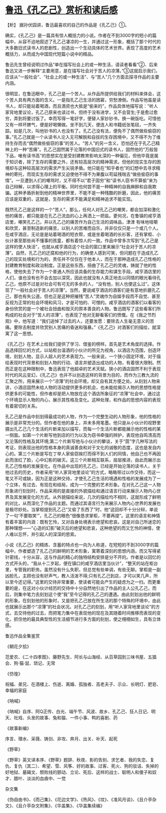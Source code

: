 # [鲁迅《孔乙己》赏析和读后感](https://www.vrrw.net/wx/9220.html)

【析】 据孙伏园讲，鲁迅最喜欢的自己的作品是《孔乙己》①。

确实，《孔乙己》是一篇具有惊人概括力的小说。作者在不到3000字的短小的篇幅中，从容不迫地叙述了孔乙己凄凉的一生，并通过这一形象，概括了那个时代的大多数旧式读书人的悲剧性，创造出一个生动具体的艺术世界。表现了高度的艺术概括力，从而成为中国现代短篇小说中的精品。

鲁迅先生曾经说明过作品“单在描写社会上的或一种生活，请读者看看”②、后来鲁迅又进一步解释“主要用意，是在描写社会对于苦人的凉薄。”③这就启示我们，应该从“一般社会”、“社会上的或一种生活”、与“苦人”几个方面去探寻作品的主要内涵。

很明显，在鲁迅眼中，孔乙己是一个苦人。从作品所提供给我们的材料来体会，这个苦人具有两方面的含义。一是指孔乙己生活的困窘，穷愁潦倒。作品写他虽是读书人，却只能站着喝酒，而且酒资也大抵是“偷来的”，作品具体地描写说：“听人家背地里议论，孔乙己原来也读过书，但终于没有进学，又不会营生;于是愈过愈穷，弄到将要讨饭了。幸而写得一笔好字，便替人家钞钞书，换一碗饭吃。可惜他又有一样坏脾气，便是好喝懒做。坐不到几天，便连人和书籍纸张笔砚，一齐失踪。如是几次，叫他钞书的人也没有了。孔乙己没有法，便免不了偶然做些偷窃的事。”孔乙己就是一个从读书人沦入无可解脱和自拔的生存困境中，又不得不为了维持生存而去“偶然做些偷窃的事”的苦人。“苦人”的另一含义，恐怕还在于孔乙己精神上的一种“苦痛”。孔乙己固然属于沦落的中国旧式的读书人，固然他的“万般皆下品，唯有读书高”的思想实在是受封建教育影响太深的一种偏见，但他毕竟是属于知识者，除了生存的需要之外，还有较高层次的精神需求。但他的现实生存的困境却与这种较高层次的需求产生尖锐矛盾。他只能在“知乎者也”的幻想中去寻求精神的寄托，而现实生存的需求又迫使他不得不为果腹以苟延残喘去“做些偷窃的事情”。一旦遭到人们的嘲骂时，又不得不以“君子固穷”和“读书人窃书不算偷”来为自己辩解，以求得心理上的平衡。同时也何尝不是一种精神的自我麻醉和自我欺骗。这种矛盾折射到他的精神世界里，不能不是一种残酷的折磨，因此，他的痛苦应该是双重的，这就是，生存的需求不能满足和精神追求不能实现。



既然孔乙己是这样的一个“苦人”，那么，任何人对孔乙己的嘲笑，都会加深和激化他的痛苦，都只能是在孔乙己流血的心上再洒上一把盐。更何况，在鲁镇的咸亨酒店里，嘲笑孔乙己，并以孔乙己的痛苦作为自己生活的调味品，津津 有味地咀嚼和欣赏，甚至制造新的痛苦，以别人的苦难而自乐，并非仅仅只是一个或几个人。在咸亨酒店，无论是是站着喝酒的短衣帮，或是坐着喝酒的长衫客，还有掌柜、小伙计甚至那些尚不懂事的孩童，都有着惊人的一致。作品中曾多次写到“孔乙己是这样的使人快活”，也就从咸亨酒店这个社会的窗口里来展示“社会对于苦人的凉薄”。自然，孔乙己的迂腐和他的行为，的确使人感到可笑，但问题在于造成孔乙己的现实处境和行为的，责任并不仅仅在于他本人，而在于那种造成孔乙己性格的封建教育制度和政治制度。正是这些东西，扭曲了孔乙己的灵魂，铸就了他的性格，使他失去了作为一个普通人所应该具备的生存能力和谋生手段。咸亨酒店里的人们，谁也没有也不会去加以深究，因此也就没有人真正地去以同情的眼光看待孔乙己，他原不过是对社会可有可无的多余的人，“没有他，别人也便这么过”。这体现了“一般社会对于苦人的凉薄”。当然，要说咸亨酒店的酒客们是有意地折磨孔乙己，那也有失公道。但也正是这种把摧残“苦人”灵魂作为自娱手段而不自觉、甚至反视为正常的社会环境和风习，才是可怕的、可憎的。咸亨酒店的酒客们以看客的身份欣赏的是一个被社会扭曲和毁灭的原本善良的人物。鲁迅既写了这些看客们所构成的社会对于“苦人的凉薄”，也表现了他对无聊看客们的愤慨。在《我之节烈观》中，他写道：“我们追悼了过去的人，还要发愿：要除去人生毫无意义的苦痛。要除去制度并欣赏别人苦痛的昏迷和强暴。”《孔乙己》对酒客们的描绘，就深寓了这一思想。

《孔乙己》在艺术上给我们提供了学习、借鉴的榜样。首先是艺术角度的选择。作品选择回忆的方式，以站柜台温酒的小伙计的所见为视角，以酒店为范围，创造环境，刻划人物，显示人超人的艺术表现力。一般来说，一个狭小固定环境，对于描绘表现时代背景和刻划人物的行动、语言并塑造出成功的人物，有着很大限制。然而正是在这种限制中，鲁迅表现了他超卓的艺术天赋。狭小的酒店固然不利于表现时代的风云变幻，《孔乙己》也并不以创造这样的背景为目的，而作为三教九流的汇聚之所，用来展示一个“凉薄”的社会环境，却又自有其方便之处。从刻划人物来讲，小酒店固然未给人物的活动提供更多的机会，也未能给揭示人物的思想性格提供更多的可能性，但作者却是把人物放在这个酒店所象征的“凉薄”社会中，通过这个环境显示人物的内心，展示其性格及变化。这种处理，和作品的思想内容的表现有着密切的关系。

孔乙己是作品中刻划得最成功的人物，作为一个完整生动的人物形象，他的性格的展示是非常充分的。但作者在他的身上，并未多用笔墨。他只是从小伙计的视野里摄出孔乙己几个生活的片断来加以描写，而每一个生活片断都能展示他的性格的某一侧面。如第一个片断写他到店的行为以及为窃书牵强的辨护，表现他自鸣清高而又沦落的性格及其环境;第二个片断写他与小伙计的攀谈，关于“茴”字几种写法的考证，则表现出他的性格本身的真诚善良和对于文化的诚敬的态度，这也是发自内心的。第三个片断是写在丁举人家偷窃挨打而得不到人们的同情，他自己也不再因此而涨红了脸，心中幻影的破灭。这三个片断相互联系，层层推进，由此而展示出孔乙己性格的发展变化。在作品中出现的孔乙己，已经是开始沦落的读书人，关于他过去的历史，作者采用“听人家背地里谈论”的方式，略略带过以作交待，而这一笔又不可或缺，因为正是这种交待，才使孔乙己生活的境遇和性格的发展成为了一个立体，有过去、有现在和结局，成为一个完整的艺术形象。在对孔乙己这一人物形象进行刻划时，作品采用的是直接的外貌描绘和通过语言行动来展示人物内心世界及其发展变化的方式。从外貌描绘来说，几次的描绘均不相同，这就形成了鲜明的对比，从而深化了作品的主题。而通过其语言行为来展示人物内心世界的发展也是极尽妙处。当掌柜提到孔乙己“又偷了东西了”时，他“这回却不十分分辩，单说了一句‘不要取笑’”，孔乙己的眼色“很像恳求掌柜，不要再提”。这里的语言和神情有着丰富的内涵：既有乞怜，又对自身处境表示绝望和悲哀。这是对自己所迷恋的那种理想——“心造的幻影”破灭后的绝望和悲哀，这种绝望的而又乞怜的神情，使人难以忘怀，并引起人的深深的思索。

小说《孔乙己》的精炼、含蓄的特点也一向为人称道，在短短的不到3000字的篇幅中，作者塑造了孔乙己的鲜明的艺术形象，寓寄着深刻的思想内涵，而又写得紧针密线，十分从容，这与作品的精心的独特结构安排是分不开的。作者是以回忆的方式开头的，“我从十二岁起，便在镇口的咸亨酒店里当伙计”，“整天的站在柜台里，专管我的职务。虽然没有什么失职，但总觉有些单调，有些无聊。掌柜是一副凶脸孔，主顾也没有好声气，教人活泼不得;只有孔乙己到店，才可以笑几声，所以至今还记得。”这里的交待非常重要，使读者可能会产生的疑虑为之一扫。而更重要的是，在这对小伙计经历的交待中十分自然地引出了作品的主人公孔乙己，而后，则集中笔力去刻划这个使“我”至今记得的孔乙己的遭遇。由此刻划出他的鲜明的形象。在刻划他的形象时，又是把孔乙己放在所生活的那个特殊的环境中，由此也就展示出那个“凉薄”的社会状况。对孔乙己的刻划，用“听人家背地里谈论”的方式，去交待他的过去，而把笔力集中在表现他的现在及其随着时间推移而表现的变化，抓住他的最具典型性的生活细节进行多方面的刻划，使之栩栩如生，具有立体感。

鲁迅作品全集鉴赏

《朝花夕拾》

范爱农、《二十四孝图》、藤野先生、阿长与山海经、从百草园到三味书屋、五猖会、狗·猫·鼠、琐记、无常

《仿徨》

祝福、弟兄、在酒楼上、伤逝、离婚、孤独者、高老夫子、示众、长明灯、肥皂、幸福的家庭

《呐喊》

《呐喊》自序、阿Q正传、白光、端午节、风波、故乡、孔乙己、狂人日记、明天、社戏、头发的故事、兔和猫、一件小事、鸭的喜剧、药

《故事新编》

序言、理水、采薇、铸剑、非攻、奔月、出关、补天、起死

《野草》

《野草》英文译本序、《野草》题辞、秋夜、影的告别、求乞者、我的失恋、复仇、复仇〔其二〕、希望、雪、风筝、好的故事、过客、死火、狗的驳诘、失掉的好地狱、墓碣文、颓败线的颤动、立论、死后、这样的战士、聪明人和傻子和奴才、腊叶、淡淡的血痕中、一觉

杂文集

《伪自由书》、《而己集》、《花边文学》、《热风》、《坟》、《准风月谈》、《且介亭杂文》、《且介亭杂文附集》、《华盖集》、《华盖集续编》

